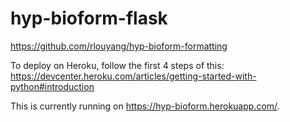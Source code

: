# hyp-bioform-flask
https://github.com/rlouyang/hyp-bioform-formatting

To deploy on Heroku, follow the first 4 steps of this: https://devcenter.heroku.com/articles/getting-started-with-python#introduction

This is currently running on https://hyp-bioform.herokuapp.com/.
